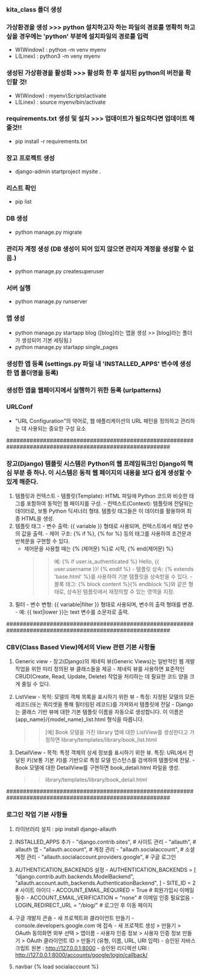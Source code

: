 ### kita_class 폴더 생성

### 가상환경을 생성 >>> python 설치하고자 하는 파일의 경로를 명확히 하고 싶을 경우에는 'python' 부분에 설치파일의 경로를 입력
  - W(Window) : python -m venv myenv   
  - L(Linex) : python3 -m veny myenv

### 생성된 가상환경을 활성화 >>> 활성화 한 후 설치된 python의 버전을 확인할 것!
  - W(Window) : myenv\Scripts\activate
  - L(Linex) : source myenv/bin/activate

### requirements.txt 생성 및 설치 >>> 업데이트가 필요하다면 업데이트 해 줄것!!
  - pip install -r requirements.txt

### 장고 프로젝트 생성
  - django-admin startproject mysite .

### 리스트 확인
  - pip list

### DB 생성
  - python manage.py migrate

### 관리자 계정 생성 (DB 생성이 되어 있지 않으면 관리자 계정을 생성할 수 없음.)
  - python manage.py createsuperuser

### 서버 실행
  - python manage.py runserver

### 앱 생성 
  - python manage.py startapp blog  ([blog]라는 앱을 생성 >> [blog]라는 폴더가 생성되어 기본 세팅됨.)
  - python manage.py startapp single_pages

### 생성한 앱 등록 (settings.py 파일 내 'INSTALLED_APPS' 변수에 생성한 앱 폴더명을 등록)

### 생성한 앱을 웹페이지에서 실행하기 위한 등록 (urlpatterns)

### URLConf
  - "URL Configuration"의 약어로, 웹 애플리케이션의 URL 패턴을 정의하고 관리하는 데 사용되는 중요한 구성 요소


#########################################################################################################


### 장고(Django) 템플릿 시스템은 Python의 웹 프레임워크인 Django의 핵심 부분 중 하나. 이 시스템은 동적 웹 페이지의 내용을 보다 쉽게 생성할 수 있게 해준다. 
  1. 템플릿과 컨텍스트
    - 템플릿(Template): HTML 파일에 Python 코드와 비슷한 태그를 포함하여 동적인 웹 페이지를 구성.
    - 컨텍스트(Context): 템플릿에 전달되는 데이터로, 보통 Python 딕셔너리 형태. 템플릿 태그들은 이 데이터를 활용하여 최종 HTML을 생성.
  2. 템플릿 태그
    - 변수 출력: {{ variable }} 형태로 사용되며, 컨텍스트에서 해당 변수의 값을 출력.
    - 제어 구조: {% if %}, {% for %} 등의 태그를 사용하여 조건문과 반복문을 구현할 수 있다.
      - 제어문을 사용할 때는 {% (제어문) %}로 시작, {% end(제어문) %}
          >> 예: {% if user.is_authenticated %} Hello, {{ user.username }}! {% endif %}
    - 템플릿 상속: {% extends 'base.html' %}를 사용하여 기본 템플릿을 상속받을 수 있다.
    - 블록 태그: {% block content %}{% endblock %}와 같은 형태로, 상속된 템플릿에서 재정의할 수 있는 영역을 지정.
  3. 필터
    - 변수 변형: {{ variable|filter }} 형태로 사용되며, 변수의 출력 형태를 변경.
    - 예: {{ text|lower }}는 text 변수를 소문자로 출력.


#########################################################################################################

### CBV(Class Based View)에서의 View 관련 기본 사항들
  1. Generic view
    - 장고(Django)의 제네릭 뷰(Generic Views)는 일반적인 웹 개발 작업을 위한 미리 정의된 뷰 클래스들을 제공
    - 제네릭 뷰를 사용하면 표준적인 CRUD(Create, Read, Update, Delete) 작업을 처리하는 데 필요한 코드 양을 크게 줄일 수 있다.

  2. ListView
    - 목적: 모델의 객체 목록을 표시하기 위한 뷰
    - 특징: 지정된 모델의 모든 레코드(또는 쿼리셋을 통해 필터링된 레코드)를 가져와서 템플릿에 전달
    - Django는 클래스 기반 뷰에 대한 기본 템플릿 이름을 자동으로 생성합니다. 이 이름은 {app_name}/{model_name}_list.html 형식을 따릅니다. 
      >> [예] Book 모델을 가진 library 앱에 대한 ListView를 생성한다고 가정하면 library/templates/library/book_list.html

  3. DetailView 
    - 목적: 특정 객체의 상세 정보를 표시하기 위한 뷰. 특징: URL에서 전달된 키(보통 기본 키)를 기반으로 특정 모델 인스턴스를 검색하여 템플릿에 전달. 
    - Book 모델에 대한 DetailView를 구현하면 book_detail.html 파일을 생성.
      >> library/templates/library/book_detail.html  


#########################################################################################################

### 로그인 작업 기본 사항들

  1. 라이브러리 설치 : pip install django-allauth

  2. INSTALLED_APPS 추가
    - "django.contrib.sites",                   # 사이트 관리
    - "allauth",                                # allauth 앱
    - "allauth.account",                        # 계정 관리
    - "allauth.socialaccount",                  # 소셜 계정 관리
    - "allauth.socialaccount.providers.google", # 구글 로그인

  3. AUTHENTICATION_BACKENDS 설정
    - AUTHENTICATION_BACKENDS = [ 
        "django.contrib.auth.backends.ModelBackend", 
        "allauth.account.auth_backends.AuthenticationBackend", 
      ]
    - SITE_ID = 2                           # 사이트 아이디
    - ACCOUNT_EMAIL_REQUIRED = True         # 회원가입시 이메일 필수 
    - ACCOUNT_EMAIL_VERIFICATION = "none"   # 이메일 인증 필요없음 
    - LOGIN_REDIRECT_URL = "/blog/"         # 로그인 후 이동 페이지

  4. 구글 개발자 콘솔
    - 새 프로젝트와 클라이언트 만들기 - console.developers.google.com 에 접속
    - 새 프로젝트 생성 > 만들기 > OAuth 동의화면 외부 선택 > 앱이름
    - 사용자 인증 정보 > 사용자 인증 정보 만들기 > OAuth 클라이언트 ID > 만들기 (유형, 이름, URL, URI 입력)
    - 승인된 자바스크립트 원본 : http://127.0.0.1:8000
    - 승인된 리디렉션 URI : http://127.0.0.1:8000/accounts/google/login/callback/

  5. navbar {% load socialaccount %}

